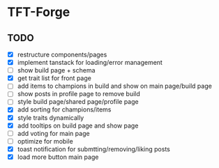 # TFT-Forge

## TODO

- [x] restructure components/pages
- [x] implement tanstack for loading/error management
- [ ] show build page + schema
- [x] get trait list for front page
- [ ] add items to champions in build and show on main page/build page
- [ ] show posts in profile page to remove build
- [ ] style build page/shared page/profile page
- [x] add sorting for champions/items
- [x] style traits dynamically
- [x] add tooltips on build page and show page
- [ ] add voting for main page
- [ ] optimize for mobile
- [x] toast notification for submtting/removing/liking posts
- [x] load more button main page

